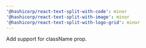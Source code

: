 ```yaml
---
'@hashicorp/react-text-split-with-code': minor
'@hashicorp/react-text-split-with-image': minor
'@hashicorp/react-text-split-with-logo-grid': minor
---
```


Add support for className prop.
